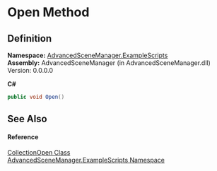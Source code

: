 # Open Method




## Definition
**Namespace:** <a href="N_AdvancedSceneManager_ExampleScripts.md">AdvancedSceneManager.ExampleScripts</a>  
**Assembly:** AdvancedSceneManager (in AdvancedSceneManager.dll) Version: 0.0.0.0

**C#**
``` C#
public void Open()
```



## See Also


#### Reference
<a href="T_AdvancedSceneManager_ExampleScripts_CollectionOpen.md">CollectionOpen Class</a>  
<a href="N_AdvancedSceneManager_ExampleScripts.md">AdvancedSceneManager.ExampleScripts Namespace</a>  

